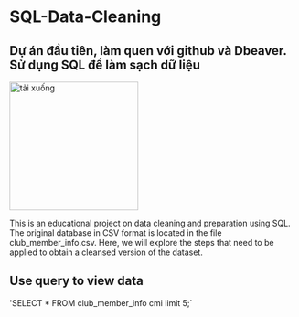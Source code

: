 # SQL-Data-Cleaning
## Dự án đầu tiên, làm quen với github và Dbeaver. Sử dụng SQL để làm sạch dữ liệu

<img width="225" height="225" alt="tải xuống" src="https://github.com/user-attachments/assets/9340e662-b5b4-4fd3-90ce-387a2efe621a" />

This is an educational project on data cleaning and preparation using SQL. The original database in CSV format is located in the file club_member_info.csv. Here, we will explore the steps that need to be applied to obtain a cleansed version of the dataset.
## Use query to view data 
'SELECT *
FROM club_member_info cmi
limit 5;`
